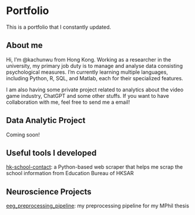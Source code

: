 # Portfolio
This is a portfolio that I constantly updated.

## About me
Hi, I’m @kachunwu from Hong Kong. Working as a researcher in the university, my primary job duty is to manage and analyse data consisting psychological measures. I’m currently learning multiple languages, including Python, R, SQL, and Matlab, each for their specialized features.

I am also having some private project related to analytics about the video game industry, ChatGPT and some other stuffs. If you want to have collaboration with me, feel free to send me a email!

## Data Analytic Project
Coming soon!

## Useful tools I developed
[hk-school-contact](https://github.com/kachunwu/hk-school-contact): a Python-based web scraper that helps me scrap the school information from Education Bureau of HKSAR

## Neuroscience Projects
[eeg_preprocessing_pipeline](https://github.com/kachunwu/eeg_preprocessing_pipeline): my preprocessing pipeline for my MPhil thesis

<!---
kachunwu/kachunwu is a ✨ special ✨ repository because its `README.md` (this file) appears on your GitHub profile.
You can click the Preview link to take a look at your changes.
--->
